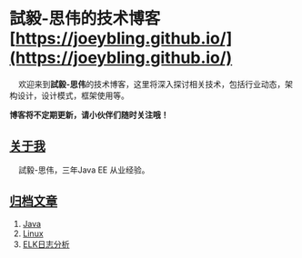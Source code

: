 # 試毅-思伟的技术博客 [https://joeybling.github.io/](https://joeybling.github.io/)

&#160; &#160; 欢迎来到**試毅-思伟**的技术博客，这里将深入探讨相关技术，包括行业动态，架构设计，设计模式，框架使用等。

**博客将不定期更新，请小伙伴们随时关注哦！**

## [关于我](https://joeybling.github.io/)
&#160; &#160; 試毅-思伟，三年Java EE 从业经验。

## [归档文章](https://joeybling.github.io/)

1. [Java](https://joeybling.github.io/tags/Java/)
2. [Linux](https://joeybling.github.io/tags/Linux/)
3. [ELK日志分析](https://joeybling.github.io/tags/ELK%E6%97%A5%E5%BF%97%E5%88%86%E6%9E%90/)
